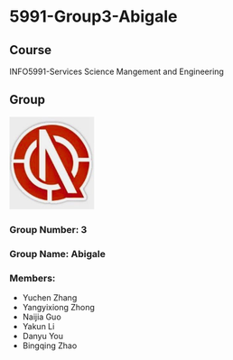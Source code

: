 # 5991-Group3-Abigale

## Course
INFO5991-Services Science Mangement and Engineering

## Group
<img src="https://github.com/PPX123/5991-Group3-Abigale/blob/master/Assignment-1/LOGO.jpg" width="150">

### Group Number: 3
### Group Name: Abigale
### Members:
+ Yuchen Zhang
+ Yangyixiong Zhong
+ Naijia Guo
+ Yakun Li
+ Danyu You
+ Bingqing Zhao
